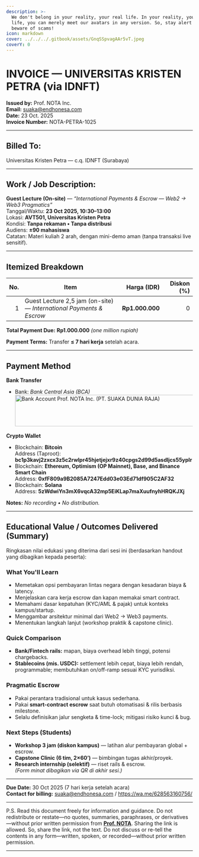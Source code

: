```yaml
---
description: >-
  We don't belong in your reality, your real life. In your reality, your real
  life, you can merely meet our avatars in any version. So, stay alert and
  beware of scams!
icon: markdown
cover: ../../../.gitbook/assets/GnqSSpvagAAr5vT.jpeg
coverY: 0
---
```


# INVOICE — UNIVERSITAS KRISTEN PETRA (via IDNFT)

**Issued by:** Prof. NOTA Inc.  
**Email:** <suaka@endhonesa.com>  
**Date:** 23 Oct. 2025  
**Invoice Number:** NOTA-PETRA-1025

---

## Billed To:
Universitas Kristen Petra — c.q. IDNFT (Surabaya)

---

## Work / Job Description:
**Guest Lecture (On-site)** — *“International Payments & Escrow — Web2 → Web3 Pragmatics”*  
Tanggal/Waktu: **23 Oct 2025, 10:30–13:00**  
Lokasi: **AVT501, Universitas Kristen Petra**  
Kondisi: **Tanpa rekaman • Tanpa distribusi**  
Audiens: **±90 mahasiswa**  
Catatan: Materi kuliah 2 arah, dengan mini-demo aman (tanpa transaksi live sensitif).

---

## Itemized Breakdown
| No. | Item | Harga (IDR) | Diskon (%) |
|---:|---|---:|---:|
| 1 | Guest Lecture 2,5 jam (on-site) — *International Payments & Escrow* | **Rp1.000.000** | 0 |

**Total Payment Due:** **Rp1.000.000** _(one million rupiah)_

**Payment Terms:** Transfer **≤ 7 hari kerja** setelah acara.

---

## Payment Method
**Bank Transfer**  
- Bank: _Bank Central Asia (BCA)_  
  <img width="571" height="85" alt="Bank Account Prof. NOTA Inc. (PT. SUAKA DUNIA RAJA)" src="https://github.com/user-attachments/assets/04011373-8009-4970-8670-d19944ef8d87" />

**Crypto Wallet**  
- Blockchain: **Bitcoin**  
  Address (Taproot): **bc1p3kavj2zxcx3z5c2rwlpr45hjetjejxr9z40cpgs2d99d5asdljcs55yplr**
- Blockchain: **Ethereum, Optimism (OP Mainnet), Base, and Binance Smart Chain**  
  Address: **0xfF809a9B2085A7247Edd03e03Ed71df905C2AF32**
- Blockchain: **Solana**  
  Address: **5zWdwiYn3mX6vqcA32mp5EiKLap7maXuufnyhHRQKJXj**

**Notes:** *No recording • No distribution.*

---

## Educational Value / Outcomes Delivered (Summary)
Ringkasan nilai edukasi yang diterima dari sesi ini (berdasarkan handout yang dibagikan kepada peserta):

### What You'll Learn
- Memetakan opsi pembayaran lintas negara dengan kesadaran biaya & latency.  
- Menjelaskan cara kerja escrow dan kapan memakai smart contract.  
- Memahami dasar kepatuhan (KYC/AML & pajak) untuk konteks kampus/startup.  
- Menggambar arsitektur minimal dari Web2 → Web3 payments.  
- Menentukan langkah lanjut (workshop praktik & capstone clinic).

### Quick Comparison
- **Bank/Fintech rails:** mapan, biaya overhead lebih tinggi, potensi chargebacks.  
- **Stablecoins (mis. USDC):** settlement lebih cepat, biaya lebih rendah, programmable; membutuhkan on/off-ramp sesuai KYC yurisdiksi.

### Pragmatic Escrow
- Pakai perantara tradisional untuk kasus sederhana.  
- Pakai **smart-contract escrow** saat butuh otomatisasi & rilis berbasis milestone.  
- Selalu definisikan jalur sengketa & time-lock; mitigasi risiko kunci & bug.

### Next Steps (Students)
- **Workshop 3 jam (diskon kampus)** — latihan alur pembayaran global + escrow.  
- **Capstone Clinic (6 tim, 2×60’)** — bimbingan tugas akhir/proyek.  
- **Research internship (selektif)** — riset rails & escrow.  
*(Form minat dibagikan via QR di akhir sesi.)*

---

**Due Date:** 30 Oct 2025 (7 hari kerja setelah acara)  
**Contact for billing:** <suaka@endhonesa.com> / <https://wa.me/628563160756/>

---

P.S. Read this document freely for information and guidance. Do not redistribute or restate—no quotes, summaries, paraphrases, or derivatives—without prior written permission from [**Prof. NOTA**](https://nota.endhonesa.com/). Sharing the link is allowed. So, share the link, not the text. Do not discuss or re-tell the contents in any form—written, spoken, or recorded—without prior written permission.

---
